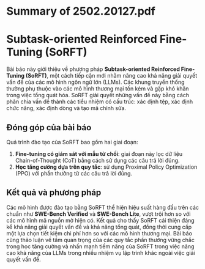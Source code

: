 # Summary of 2502.20127.pdf

# Subtask-oriented Reinforced Fine-Tuning (SoRFT)

Bài báo này giới thiệu về phương pháp **Subtask-oriented Reinforced Fine-Tuning (SoRFT)**, một cách tiếp cận mới nhằm nâng cao khả năng giải quyết vấn đề của các mô hình ngôn ngữ lớn (LLMs). Các khung truyền thống thường phụ thuộc vào các mô hình thương mại tốn kém và gặp khó khăn trong việc tổng quát hóa. SoRFT giải quyết những vấn đề này bằng cách phân chia vấn đề thành các tiểu nhiệm có cấu trúc: xác định tệp, xác định chức năng, xác định dòng và tạo mã chỉnh sửa.

## Đóng góp của bài báo

Quá trình đào tạo của SoRFT bao gồm hai giai đoạn: 
1. **Fine-tuning có giám sát với mẫu từ chối**: giai đoạn này lọc dữ liệu Chain-of-Thought (CoT) bằng cách sử dụng các câu trả lời đúng.
2. **Học tăng cường dựa trên quy tắc**: sử dụng Proximal Policy Optimization (PPO) với phần thưởng từ các câu trả lời đúng.

## Kết quả và phương pháp

Các mô hình được đào tạo bằng SoRFT thể hiện hiệu suất hàng đầu trên các chuẩn như **SWE-Bench Verified** và **SWE-Bench Lite**, vượt trội hơn so với các mô hình mã nguồn mở hiện có. Kết quả cho thấy SoRFT cải thiện đáng kể khả năng giải quyết vấn đề và khả năng tổng quát, đồng thời cung cấp một lựa chọn tiết kiệm chi phí hơn so với các mô hình thương mại. Bài báo cũng thảo luận về tầm quan trọng của các quy tắc phần thưởng vững chắc trong học tăng cường và nhấn mạnh tiềm năng của SoRFT trong việc nâng cao khả năng của LLMs trong nhiều nhiệm vụ lập trình khác ngoài việc giải quyết vấn đề.
